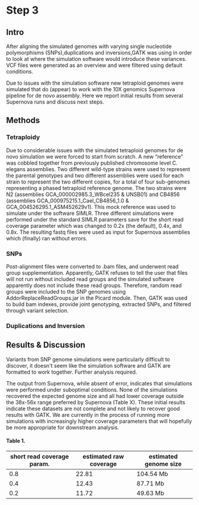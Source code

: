 # Step 3

## Intro
After aligning the simulated genomes with varying single nucleotide polymorphisms (SNPs),duplications and inversions,GATK was using in order to look at where the simulation software would introduce these variances. VCF files were generated as an overview and were filtered using default conditions. 

Due to issues with the simulation software new tetraploid genomes were simulated that do (appear) to work with the 10X genomics Supernova pipeline for de novo assembly. Here we report initial results from several Supernova runs and discuss next steps.

## Methods
### Tetraploidy
Due to considerable issues with the simulated tetraploid genomes for de novo simulation we were forced to start from scratch. A new “reference” was cobbled together from previously published chromosome level C. elegans assemblies. Two different wild-type strains were used to represent the parental genotypes and two different assemblies were used for each strain to represent the two different copies, for a total of four sub-genomes representing a phased tetraploid reference genome. The two strains were N2 (assemblies GCA_000002985.3_WBcel235 & UNSB01) and CB4856 (assemblies GCA_000975215.1_Cael_CB4856_1.0 & GCA_004526295.1_ASM452629v1). This mock reference was used to simulate under the software SIMLR. Three different simulations were performed under the standard SIMLR parameters save for the short read coverage parameter which was changed to 0.2x (the default), 0.4x, and 0.8x. The resulting fastq files were used as input for Supernova assemblies which (finally) ran without errors. 
### SNPs 
Post-alignment files were converted to .bam files, and underwent read group supplementation. Apparently, GATK refuses to tell the user that files will not run without included read groups and the simulated software apparently does not include these read groups. Therefore, random read groups were included to the SNP genomes using AddorReplaceReadGroups.jar in the Picard module. Then, GATK was used to build bam indexes, provide joint genotyping, extracted SNPs, and filtered through variant selection. 
### Duplications and Inversion 

## Results & Discussion
Variants from SNP genome simulations were particularly difficult to discover, it doesn't seem like the simulation software and GATK are formatted to work together. Further analysis required. 

The output from Supernova, while absent of error, indicates that simulations were performed under suboptimal conditions. None of the simulations recovered the expected genome size and all had lower coverage outside the 38x-56x range preferred by Supernova (Table X). These initial results indicate these datasets are not complete and not likely to recover good results with GATK. We are currently in the process of running more simulations with increasingly higher coverage parameters that will hopefully be more appropriate for downstream analysis.


#### Table 1.
short read coverage param. | estimated raw coverage | estimated genome size
--- | --- | --- 
0.8 | 22.81 | 104.54 Mb 
0.4 | 12.43 | 87.71 Mb
0.2 | 11.72 | 49.63 Mb

